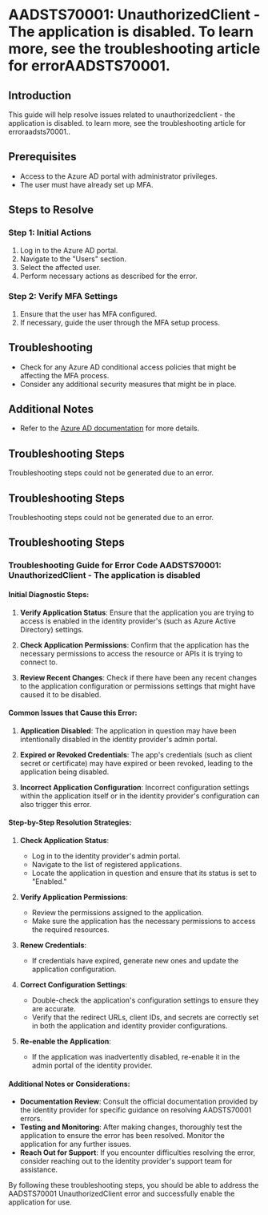 # AADSTS70001: UnauthorizedClient - The application is disabled. To learn more, see the troubleshooting article for errorAADSTS70001.

## Introduction

This guide will help resolve issues related to unauthorizedclient - the
application is disabled. to learn more, see the troubleshooting article for
erroraadsts70001..

## Prerequisites

* Access to the Azure AD portal with administrator privileges.
* The user must have already set up MFA.

## Steps to Resolve

### Step 1: Initial Actions

1. Log in to the Azure AD portal.
2. Navigate to the "Users" section.
3. Select the affected user.
4. Perform necessary actions as described for the error.

### Step 2: Verify MFA Settings

1. Ensure that the user has MFA configured.
2. If necessary, guide the user through the MFA setup process.

## Troubleshooting

* Check for any Azure AD conditional access policies that might be affecting the
  MFA process.
* Consider any additional security measures that might be in place.

## Additional Notes

* Refer to the
  [Azure AD documentation](https://learn.microsoft.com/en-us/azure/active-directory/)
  for more details.

## Troubleshooting Steps

Troubleshooting steps could not be generated due to an error.

## Troubleshooting Steps

Troubleshooting steps could not be generated due to an error.

## Troubleshooting Steps

### Troubleshooting Guide for Error Code AADSTS70001: UnauthorizedClient - The application is disabled

#### Initial Diagnostic Steps:

1. **Verify Application Status**: Ensure that the application you are trying to
   access is enabled in the identity provider's (such as Azure Active Directory)
   settings.

2. **Check Application Permissions**: Confirm that the application has the
   necessary permissions to access the resource or APIs it is trying to connect
   to.

3. **Review Recent Changes**: Check if there have been any recent changes to the
   application configuration or permissions settings that might have caused it
   to be disabled.

#### Common Issues that Cause this Error:

1. **Application Disabled**: The application in question may have been
   intentionally disabled in the identity provider's admin portal.

2. **Expired or Revoked Credentials**: The app's credentials (such as client
   secret or certificate) may have expired or been revoked, leading to the
   application being disabled.

3. **Incorrect Application Configuration**: Incorrect configuration settings
   within the application itself or in the identity provider's configuration can
   also trigger this error.

#### Step-by-Step Resolution Strategies:

1. **Check Application Status**:
   * Log in to the identity provider's admin portal.
   * Navigate to the list of registered applications.
   * Locate the application in question and ensure that its status is set to
     "Enabled."

2. **Verify Application Permissions**:
   * Review the permissions assigned to the application.
   * Make sure the application has the necessary permissions to access the
     required resources.

3. **Renew Credentials**:
   * If credentials have expired, generate new ones and update the application
     configuration.

4. **Correct Configuration Settings**:

   * Double-check the application's configuration settings to ensure they are
     accurate.
   * Verify that the redirect URLs, client IDs, and secrets are correctly set in
     both the application and identity provider configurations.

5. **Re-enable the Application**:
   * If the application was inadvertently disabled, re-enable it in the admin
     portal of the identity provider.

#### Additional Notes or Considerations:

* **Documentation Review**: Consult the official documentation provided by the
  identity provider for specific guidance on resolving AADSTS70001 errors.
* **Testing and Monitoring**: After making changes, thoroughly test the
  application to ensure the error has been resolved. Monitor the application for
  any further issues.
* **Reach Out for Support**: If you encounter difficulties resolving the error,
  consider reaching out to the identity provider's support team for assistance.

By following these troubleshooting steps, you should be able to address the
AADSTS70001 UnauthorizedClient error and successfully enable the application for
use.
